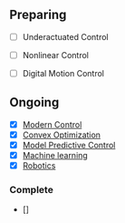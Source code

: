 ## Preparing
- [ ] Underactuated Control
- [ ] Nonlinear Control
- [ ] Digital Motion Control


## Ongoing
- [x] [Modern Control](https://github.com/Geonhee-LEE/control-robotics-machine-learning/tree/master/Modern%20Control)
- [x] [Convex Optimization](https://github.com/Geonhee-LEE/control-robotics-machine-learning/tree/master/Convex%20Optimization)	 
- [x] [Model Predictive Control](https://github.com/Geonhee-LEE/control-robotics-machine-learning/tree/master/Model%20Predictive%20Control)
- [x] [Machine learning](https://github.com/Geonhee-LEE/machine-learning)
- [x] [Robotics](https://github.com/Geonhee-LEE/control-robotics-machine-learning/tree/master/Robotics)

### Complete
- []



<!--h2>

```diff
- red
+ green
! orange
# gray
```

</h2-->


